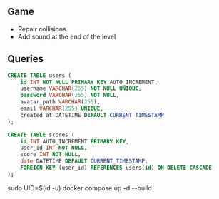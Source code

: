 ## Game
+ Repair collisions
+ Add sound at the end of the level


## Queries

```SQL
CREATE TABLE users (
    id INT NOT NULL PRIMARY KEY AUTO_INCREMENT,
    username VARCHAR(255) NOT NULL UNIQUE,
    password VARCHAR(255) NOT NULL,
    avatar_path VARCHAR(255),
    email VARCHAR(255) UNIQUE,
    created_at DATETIME DEFAULT CURRENT_TIMESTAMP
);
```

```SQL
CREATE TABLE scores (
    id INT AUTO_INCREMENT PRIMARY KEY,
    user_id INT NOT NULL,
    score INT NOT NULL,
    date DATETIME DEFAULT CURRENT_TIMESTAMP,
    FOREIGN KEY (user_id) REFERENCES users(id) ON DELETE CASCADE
);
```

sudo UID=$(id -u) docker compose up -d --build